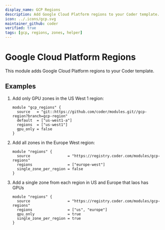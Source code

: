 ```yaml
---
display_name: GCP Regions
description: Add Google Cloud Platform regions to your Coder template.
icon: ../.icons/gcp.svg
maintainer_github: coder
verified: true
tags: [gcp, regions, zones, helper]
---
```

# Google Cloud Platform Regions

This module adds Google Cloud Platform regions to your Coder template.

## Examples

1. Add only GPU zones in the US West 1 region:

    ```hcl
    module "gcp_regions" {
      source   = "git::https://github.com/coder/modules.git//gcp-region?branch=gcp-region"
      default  = ["us-west1-a"]
      regions  = ["us-west1"]
      gpu_only = false
    }
    ```

2. Add all zones in the Europe West region:

    ```hcl
    module "regions" {
      source                 = "https://registry.coder.com/modules/gcp-regions"
      regions                = ["europe-west"]
      single_zone_per_region = false
    }
    ```

3. Add a single zone from each region in US and Europe that laos has GPUs

    ```hcl
    module "regions" {
      source                 = "https://registry.coder.com/modules/gcp-regions"
      regions                = ["us", "europe"]
      gpu_only               = true
      single_zone_per_region = true
    }
    ```
